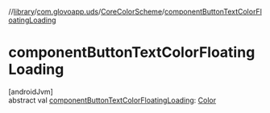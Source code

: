 //[library](../../../index.md)/[com.glovoapp.uds](../index.md)/[CoreColorScheme](index.md)/[componentButtonTextColorFloatingLoading](component-button-text-color-floating-loading.md)

# componentButtonTextColorFloatingLoading

[androidJvm]\
abstract val [componentButtonTextColorFloatingLoading](component-button-text-color-floating-loading.md): [Color](https://developer.android.com/reference/kotlin/androidx/compose/ui/graphics/Color.html)
